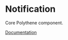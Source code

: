 # Notification

Core Polythene component.

[Documentation](https://github.com/ArthurClemens/polythene/tree/master/docs/components/notification.md)
